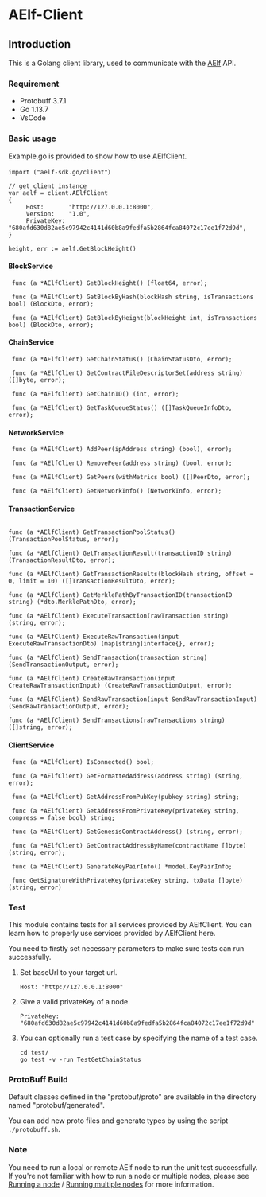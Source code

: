 

# AElf-Client

## Introduction

This is a Golang client library, used to communicate with the [AElf](https://github.com/AElfProject/AElf)  API.

### Requirement

- Protobuff 3.7.1
- Go 1.13.7
- VsCode

### Basic usage

Example.go is provided to show how to use AElfClient.

``` Golang
import ("aelf-sdk.go/client"）

// get client instance
var aelf = client.AElfClient
{
	 Host:       "http://127.0.0.1:8000",
	 Version:    "1.0",
	 PrivateKey: "680afd630d82ae5c97942c4141d60b8a9fedfa5b2864fca84072c17ee1f72d9d",
}

height, err := aelf.GetBlockHeight()
```


#### BlockService

```Golang
 func (a *AElfClient) GetBlockHeight() (float64, error);

 func (a *AElfClient) GetBlockByHash(blockHash string, isTransactions bool) (BlockDto, error);

 func (a *AElfClient) GetBlockByHeight(blockHeight int, isTransactions bool) (BlockDto, error);
```

#### ChainService

```Golang
 func (a *AElfClient) GetChainStatus() (ChainStatusDto, error);

 func (a *AElfClient) GetContractFileDescriptorSet(address string) ([]byte, error);

 func (a *AElfClient) GetChainID() (int, error);

 func (a *AElfClient) GetTaskQueueStatus() ([]TaskQueueInfoDto, error);
```

#### NetworkService

```Golang
 func (a *AElfClient) AddPeer(ipAddress string) (bool), error);

 func (a *AElfClient) RemovePeer(address string) (bool, error);

 func (a *AElfClient) GetPeers(withMetrics bool) ([]PeerDto, error);

 func (a *AElfClient) GetNetworkInfo() (NetworkInfo, error);

```

#### TransactionService

```Golang

func (a *AElfClient) GetTransactionPoolStatus() (TransactionPoolStatus, error);

func (a *AElfClient) GetTransactionResult(transactionID string) (TransactionResultDto, error);

func (a *AElfClient) GetTransactionResults(blockHash string, offset = 0, limit = 10) ([]TransactionResultDto, error);

func (a *AElfClient) GetMerklePathByTransactionID(transactionID string) (*dto.MerklePathDto, error);

func (a *AElfClient) ExecuteTransaction(rawTransaction string) (string, error);

func (a *AElfClient) ExecuteRawTransaction(input ExecuteRawTransactionDto) (map[string]interface{}, error);

func (a *AElfClient) SendTransaction(transaction string) (SendTransactionOutput, error);

func (a *AElfClient) CreateRawTransaction(input CreateRawTransactionInput) (CreateRawTransactionOutput, error);

func (a *AElfClient) SendRawTransaction(input SendRawTransactionInput) (SendRawTransactionOutput, error);

func (a *AElfClient) SendTransactions(rawTransactions string) ([]string, error);

```

#### ClientService

```Golang
 func (a *AElfClient) IsConnected() bool;

 func (a *AElfClient) GetFormattedAddress(address string) (string, error);

 func (a *AElfClient) GetAddressFromPubKey(pubkey string) string;

 func (a *AElfClient) GetAddressFromPrivateKey(privateKey string, compress = false bool) string;

 func (a *AElfClient) GetGenesisContractAddress() (string, error);

 func (a *AElfClient) GetContractAddressByName(contractName []byte) (string, error);

 func (a *AElfClient) GenerateKeyPairInfo() *model.KeyPairInfo;

 func GetSignatureWithPrivateKey(privateKey string, txData []byte) (string, error)
```

### Test

This module contains tests for all services provided by AElfClient. You can learn how to properly use services provided by AElfClient here.

You need to firstly set necessary parameters to make sure tests can run successfully.

1. Set baseUrl to your target url.

   ```Golang
   Host: "http://127.0.0.1:8000"
   ```

2. Give a valid privateKey of a node.

   ```Golang
   PrivateKey: "680afd630d82ae5c97942c4141d60b8a9fedfa5b2864fca84072c17ee1f72d9d"
   ```

3. You can optionally run a test case by specifying the name of a test case.

   ```Golang
   cd test/
   go test -v -run TestGetChainStatus
   ```

### ProtoBuff Build

Default classes defined in the "protobuf/proto" are available in the directory named "protobuf/generated".

You can add new proto files and generate types by using the script `./protobuff.sh`.

### Note

You need to run a local or remote AElf node to run the unit test successfully. If you're not familiar with how to run a node or multiple nodes, please see [Running a node](https://docs.aelf.io/v/dev/main/main/run-node) / [Running multiple nodes](https://docs.aelf.io/v/dev/main/main/multi-nodes) for more information.
